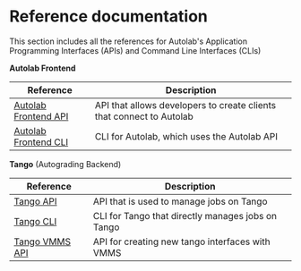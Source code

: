 # Reference documentation

This section includes all the references for Autolab's Application Programming Interfaces (APIs) and Command Line Interfaces (CLIs)

**Autolab Frontend**

| Reference                      | Description                          |
| -----------                    | ------------------------------------ |
| [Autolab Frontend API](/api-overview)           | API that allows developers to create clients that connect to Autolab  |
| [Autolab Frontend CLI](/command-line-interface)           | CLI for Autolab, which uses the Autolab API  |

**Tango** (Autograding Backend)

| Reference                      | Description                          |
| -----------                    | ------------------------------------ |
| [Tango API](/tango-rest)       | API that is used to manage jobs on Tango  |
| [Tango CLI](/tango-cli)        | CLI for Tango that directly manages jobs on Tango  |
| [Tango VMMS API](/tango-vmms) | API for creating new tango interfaces with VMMS |